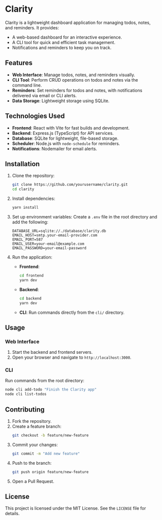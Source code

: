 # Clarity

Clarity is a lightweight dashboard application for managing todos, notes, and reminders. It provides:
- A web-based dashboard for an interactive experience.
- A CLI tool for quick and efficient task management.
- Notifications and reminders to keep you on track.

## Features

- **Web Interface**: Manage todos, notes, and reminders visually.
- **CLI Tool**: Perform CRUD operations on todos and notes via the command line.
- **Reminders**: Set reminders for todos and notes, with notifications delivered via email or CLI alerts.
- **Data Storage**: Lightweight storage using SQLite.

## Technologies Used

- **Frontend**: React with Vite for fast builds and development.
- **Backend**: Express.js (TypeScript) for API services.
- **Database**: SQLite for lightweight, file-based storage.
- **Scheduler**: Node.js with `node-schedule` for reminders.
- **Notifications**: Nodemailer for email alerts.

## Installation

1. Clone the repository:
   ```bash
   git clone https://github.com/yourusername/clarity.git
   cd clarity
   ```

2. Install dependencies:
   ```bash
   yarn install
   ```

3. Set up environment variables:
   Create a `.env` file in the root directory and add the following:
   ```env
   DATABASE_URL=sqlite://./database/clarity.db
   EMAIL_HOST=smtp.your-email-provider.com
   EMAIL_PORT=587
   EMAIL_USER=your-email@example.com
   EMAIL_PASSWORD=your-email-password
   ```

4. Run the application:
   - **Frontend**:
     ```bash
     cd frontend
     yarn dev
     ```
   - **Backend**:
     ```bash
     cd backend
     yarn dev
     ```
   - **CLI**:
     Run commands directly from the `cli/` directory.

## Usage

### Web Interface
1. Start the backend and frontend servers.
2. Open your browser and navigate to `http://localhost:3000`.

### CLI
Run commands from the root directory:
```bash
node cli add-todo "Finish the Clarity app"
node cli list-todos
```

## Contributing

1. Fork the repository.
2. Create a feature branch:
   ```bash
   git checkout -b feature/new-feature
   ```
3. Commit your changes:
   ```bash
   git commit -m "Add new feature"
   ```
4. Push to the branch:
   ```bash
   git push origin feature/new-feature
   ```
5. Open a Pull Request.

## License

This project is licensed under the MIT License. See the `LICENSE` file for details.
